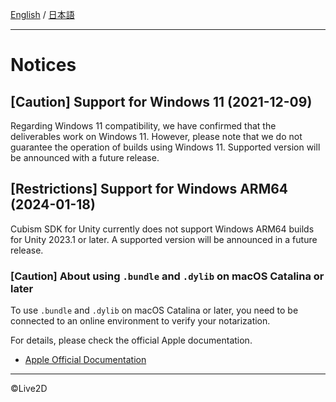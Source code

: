 [English](NOTICE.md) / [日本語](NOTICE.ja.md)

---

# Notices

## [Caution] Support for Windows 11 (2021-12-09)

Regarding Windows 11 compatibility, we have confirmed that the deliverables work on Windows 11.
However, please note that we do not guarantee the operation of builds using Windows 11.
Supported version will be announced with a future release.

## [Restrictions] Support for Windows ARM64 (2024-01-18)

Cubism SDK for Unity currently does not support Windows ARM64 builds for Unity 2023.1 or later.
A supported version will be announced in a future release.


### [Caution] About using `.bundle` and `.dylib` on macOS Catalina or later

To use `.bundle` and `.dylib` on macOS Catalina or later, you need to be connected to an online environment to verify your notarization.

For details, please check the official Apple documentation.

* [Apple Official Documentation](https://developer.apple.com/documentation/security/notarizing_your_app_before_distribution)
---

©Live2D
